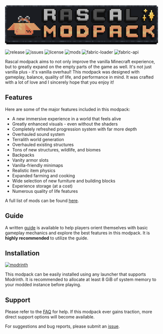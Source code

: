 ![banner](./assets/banner.png)

![release](https://img.shields.io/github/v/release/rabbit-time/rascal-modpack?logo=github&color=22272E)
![issues](https://img.shields.io/github/issues-raw/rabbit-time/rascal-modpack?style=flat&label=issues&color=22272E&logo=github)
![license](https://img.shields.io/github/license/rabbit-time/rascal-modpack?style=flat)
![mods](https://img.shields.io/github/directory-file-count/rabbit-time/rascal-modpack/mods?type=file&style=flat&label=mods)
![fabric-loader](https://img.shields.io/badge/fabric--loader-0.15.6-blue?style=flat)
![fabric-api](https://img.shields.io/badge/fabric--api-0.92.0-blue?style=flat)

Rascal modpack aims to not only improve the vanilla Minecraft experience, but to greatly expand on the empty parts of the game as well. It's not just vanilla plus - it's vanilla overhaul! This modpack was designed with gameplay, balance, quality of life, and performance in mind. It was crafted with a lot of love and I sincerely hope that you enjoy it!

## Features
Here are some of the major features included in this modpack:
- A new immersive experience in a world that feels alive
- Greatly enhanced visuals - even without the shaders
- Completely refreshed progression system with far more depth
- Overhauled sound system
- Terralith world generation
- Overhauled existing structures
- Tons of new structures, wildlife, and biomes
- Backpacks
- Vanity armor slots
- Vanilla-friendly minimaps
- Realistic item physics
- Expanded farming and cooking
- Wide selection of new furniture and building blocks
- Experience storage (at a cost)
- Numerous quality of life features

A full list of mods can be found [here](./docs/mod_list.md).

## Guide
A written [guide](./docs/guide.md) is available to help players orient themselves with basic gameplay mechanics and explore the best features in this modpack. It is **highly recommended** to utilize the guide.

## Installation
[![modrinth](https://img.shields.io/modrinth/game-versions/F9jhv9Km?color=00AF5C&label=latest&logo=modrinth&style=flat&last=true)](https://modrinth.com/modpack/rascal-modpack)

This modpack can be easily installed using any launcher that supports Modrinth. It is recommended to allocate at least 8 GiB of system memory to your modded instance before playing.

## Support
Please refer to the [FAQ](./docs/faq.md) for help. If this modpack ever gains traction, more direct support options will become available.

For suggestions and bug reports, please submit an [issue](https://github.com/rabbit-time/rascal-modpack/issues).
